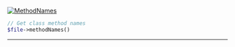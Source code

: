 <a href='https://github.com/ajthinking/archetype/blob/master/src/Endpoints/PHP/MethodNames.php'>![MethodNames](https://img.shields.io/badge/-MethodNames-blue)
```php
// Get class method names
$file->methodNames()
```
<hr>
